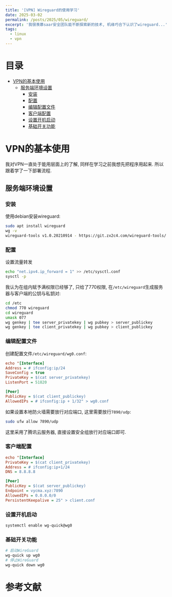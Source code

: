 ```yaml
---
title: '[VPN] Wireguard的使用学习'
date: 2025-03-02
permalink: /posts/2025/05/wireguard/
excerpt: '我很羡慕saar安全团队能不断探索新的技术, 机缘巧合下认识了wireguard...'
tags:
  - linux
  - vpn
---
```


# 目录

- [VPN的基本使用](#VPN的基本使用)
  - [服务端环境设置](#服务端环境设置)
    - [安装](#安装)
    - [配置](#配置)
    - [编辑配置文件](#编辑配置文件)
    - [客户端配置](#客户端配置)
    - [设置开机启动](#设置开机启动)
    - [基础开关功能](#基础开关功能)

# VPN的基本使用

我对VPN一直处于能用层面上的了解, 同样在学习之前我想先把程序用起来. 所以跟着学了一下部署流程.

## 服务端环境设置

### 安装

使用debian安装wireguard:

```bash
sudo apt install wireguard
wg -v
wireguard-tools v1.0.20210914 - https://git.zx2c4.com/wireguard-tools/
```

### 配置

设置流量转发

```bash
echo "net.ipv4.ip_forward = 1" >> /etc/sysctl.conf
sysctl -p
```

我认为在组内赋予满权限已经够了, 只给了770权限, 在`/etc/wireguard`生成服务器与客户端的公钥与私钥对:

```bash
cd /etc
chmod 770 wireguard
cd wireguard
umask 077
wg genkey | tee server_privatekey | wg pubkey > server_publickey
wg genkey | tee client_privatekey | wg pubkey > client_publickey
```

### 编辑配置文件

创建配置文件`/etc/wireguard/wg0.conf`:

```ini
echo "[Interface]
Address = # ifconfig:ip/24
SaveConfig = true
PrivateKey = $(cat server_privatekey)
ListenPort = 51820

[Peer]
PublicKey = $(cat client_publickey)
AllowedIPs = # ifconfig:ip + 1/32" > wg0.conf
```

如果设置本地防火墙需要放行对应端口, 这里需要放行`7890/udp`:

```bash
sudo ufw allow 7890/udp
```

这里采用了腾讯云服务器, 直接设置安全组放行对应端口即可.

### 客户端配置

```ini
echo "[Interface]
PrivateKey = $(cat client_privatekey)
Address = # ifconfig:ip+1/24
DNS = 8.8.8.8

[Peer]
PublicKey = $(cat server_publickey)
Endpoint = vycma.xyz:7890
AllowedIPs = 0.0.0.0/0
PersistentKeepalive = 25" > client.conf
```

### 设置开机启动

```bash
systemctl enable wg-quick@wg0
```


### 基础开关功能

```bash
# 启动WireGuard
wg-quick up wg0
# 停止WireGuard
wg-quick down wg0
```

# 参考文献

[^csdn]: 杨林伟.组网神器WireGuard安装与配置教程（超详细）[EB/OL].CSDN.<a target="_blank" href='https://blog.csdn.net/qq_20042935/article/details/127089626'>https://blog.csdn.net/qq_20042935/article/details/127089626</a>.2022-09-28.
